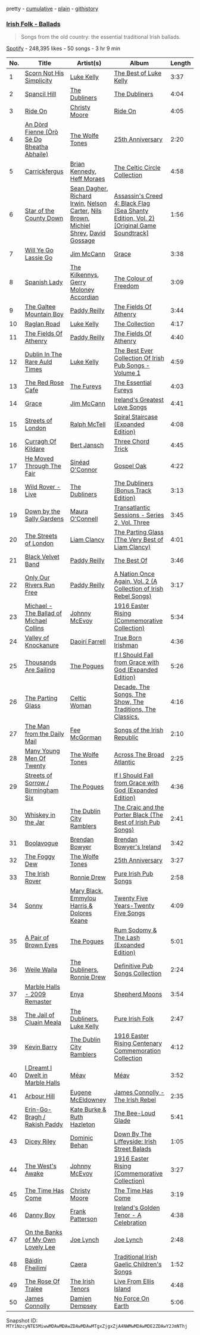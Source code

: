 pretty - [cumulative](/playlists/cumulative/37i9dQZF1DX2ULa1Ss8vbo.md) - [plain](/playlists/plain/37i9dQZF1DX2ULa1Ss8vbo) - [githistory](https://github.githistory.xyz/mackorone/spotify-playlist-archive/blob/main/playlists/plain/37i9dQZF1DX2ULa1Ss8vbo)

### [Irish Folk \- Ballads](https://open.spotify.com/playlist/37i9dQZF1DX2ULa1Ss8vbo)

> Songs from the old country: the essential traditional Irish ballads.

[Spotify](https://open.spotify.com/user/spotify) - 248,395 likes - 50 songs - 3 hr 9 min

| No. | Title | Artist(s) | Album | Length |
|---|---|---|---|---|
| 1 | [Scorn Not His Simplicity](https://open.spotify.com/track/1edRAAeWBUknvXMj9FlvIu) | [Luke Kelly](https://open.spotify.com/artist/2ZYIql5vmxtz3LbDLIaWo9) | [The Best of Luke Kelly](https://open.spotify.com/album/5NCrmdBxbvrlERv2VcYQks) | 3:37 |
| 2 | [Spancil Hill](https://open.spotify.com/track/23gju7aYMKGkVu5SNWExPs) | [The Dubliners](https://open.spotify.com/artist/72RvmgEg2omdlMV9aExO6a) | [The Dubliners](https://open.spotify.com/album/2JaU7begujrJQaORvAnVwD) | 4:04 |
| 3 | [Ride On](https://open.spotify.com/track/4v7zlBmIQU4lszrokRt8yP) | [Christy Moore](https://open.spotify.com/artist/3Ebn7mKYzD0L3DaUB1gNJZ) | [Ride On](https://open.spotify.com/album/5Zah4fLbDN48as0KGmywh1) | 4:05 |
| 4 | [An Dòrd Fienne \(Òrò Sè Do Bheatha Abhaile\)](https://open.spotify.com/track/3NhWg4dF7igTohuYOgr3AB) | [The Wolfe Tones](https://open.spotify.com/artist/1IxQVSOg5GFGdGfL7zjpau) | [25th Anniversary](https://open.spotify.com/album/7fTHb1SDietYPoesmOnDNh) | 2:20 |
| 5 | [Carrickfergus](https://open.spotify.com/track/6JYdy6K3webBiLuR6kO5pT) | [Brian Kennedy](https://open.spotify.com/artist/4xZbU7XXrgG0U2e3MIEXmS), [Heff Moraes](https://open.spotify.com/artist/6HrqkCpPwHjWrg0YicMnzw) | [The Celtic Circle Collection](https://open.spotify.com/album/1waiycUuGnGAfxZOTVmlnD) | 4:58 |
| 6 | [Star of the County Down](https://open.spotify.com/track/1VvrPTVRMUa1aJF2xN6VgK) | [Sean Dagher](https://open.spotify.com/artist/5JgxqXmh1TrVDZn7gAgqLw), [Richard Irwin](https://open.spotify.com/artist/6ZIDb0NiwfcqCTaOzHyTC8), [Nelson Carter](https://open.spotify.com/artist/1HVyjDVd3Wq8B79G6P1g55), [Nils Brown](https://open.spotify.com/artist/42cM14lDAB0KzoBWQ86TWu), [Michiel Shrey](https://open.spotify.com/artist/1u2t9oc7xmpmuq6TNTwc9p), [David Gossage](https://open.spotify.com/artist/4Goe26LiMjH9z6XLUaxQfM) | [Assassin's Creed 4: Black Flag \(Sea Shanty Edition, Vol\. 2\) \[Original Game Soundtrack\]](https://open.spotify.com/album/3xIHHyUh7RTAzLzXUzksBB) | 1:56 |
| 7 | [Will Ye Go Lassie Go](https://open.spotify.com/track/1iLDWUzgrDOm9h6fRCEKvI) | [Jim McCann](https://open.spotify.com/artist/2JubMFXFD0c3Ofhx6SdSOy) | [Grace](https://open.spotify.com/album/0wNj9JjAC9o2gMFXpGG5P0) | 3:38 |
| 8 | [Spanish Lady](https://open.spotify.com/track/4Y5TDPW5UdcVHyGumdtRK5) | [The Kilkennys](https://open.spotify.com/artist/13BdFViz8xaH8K47sWS6ge), [Gerry Moloney Accordian](https://open.spotify.com/artist/3rsnPCoSoPQzH4CFODgELX) | [The Colour of Freedom](https://open.spotify.com/album/1jIZUFd7xC5k9xE8xAngYk) | 3:09 |
| 9 | [The Galtee Mountain Boy](https://open.spotify.com/track/4Y8wLkEqxpaBuWcISJZvJP) | [Paddy Reilly](https://open.spotify.com/artist/1XIifqPXfWSoTQfrcuXXtX) | [The Fields Of Athenry](https://open.spotify.com/album/2xHoni5Sdk23qiQniBWUQu) | 3:44 |
| 10 | [Raglan Road](https://open.spotify.com/track/66ia10eVRRx10XASRakso0) | [Luke Kelly](https://open.spotify.com/artist/2ZYIql5vmxtz3LbDLIaWo9) | [The Collection](https://open.spotify.com/album/4HLAl7nA1j0FHMnuF9o4tW) | 4:17 |
| 11 | [The Fields Of Athenry](https://open.spotify.com/track/3BPcgBQKNJnwLjcwXNPyx0) | [Paddy Reilly](https://open.spotify.com/artist/1XIifqPXfWSoTQfrcuXXtX) | [The Fields Of Athenry](https://open.spotify.com/album/2xHoni5Sdk23qiQniBWUQu) | 4:40 |
| 12 | [Dublin In The Rare Auld Times](https://open.spotify.com/track/6WWLO6aWNAMdtOI6iOL86D) | [Luke Kelly](https://open.spotify.com/artist/2ZYIql5vmxtz3LbDLIaWo9) | [The Best Ever Collection Of Irish Pub Songs \- Volume 1](https://open.spotify.com/album/03EhSxO0WLA1axY6Nwb1H6) | 4:59 |
| 13 | [The Red Rose Cafe](https://open.spotify.com/track/5tTtnr3lyvNIfvW3Wdunzq) | [The Fureys](https://open.spotify.com/artist/1WHVWwMFnjB3oRcjr7nVPP) | [The Essential Fureys](https://open.spotify.com/album/0gNDC9wgwaHZwT62llFeVa) | 4:03 |
| 14 | [Grace](https://open.spotify.com/track/27Eoj5oSbu4rXUGU11PctX) | [Jim McCann](https://open.spotify.com/artist/2JubMFXFD0c3Ofhx6SdSOy) | [Ireland's Greatest Love Songs](https://open.spotify.com/album/1ugKkTnNyJk1xMCKLortYM) | 4:41 |
| 15 | [Streets of London](https://open.spotify.com/track/0P49pJa288tm8gKbFcofn9) | [Ralph McTell](https://open.spotify.com/artist/6uQnHzEj8hj0UZCKjBvTaG) | [Spiral Staircase \(Expanded Edition\)](https://open.spotify.com/album/4g0FobFyVjCK1evYB6A4jY) | 4:08 |
| 16 | [Curragh Of Kildare](https://open.spotify.com/track/3aA4NSYdryZqiGp3tV9MCB) | [Bert Jansch](https://open.spotify.com/artist/1FqG6mhiJbhbMg43ohCT6D) | [Three Chord Trick](https://open.spotify.com/album/3mjzDTUEi3sABdt3Wb4udC) | 4:45 |
| 17 | [He Moved Through The Fair](https://open.spotify.com/track/0DZEmAYrvWIoYZvoL4wsmN) | [Sinéad O'Connor](https://open.spotify.com/artist/4sD9znwiVFx9cgRPZ42aQ1) | [Gospel Oak](https://open.spotify.com/album/0qM33tay4N0Tp0Tf9PVFOH) | 4:22 |
| 18 | [Wild Rover \- Live](https://open.spotify.com/track/5PugzaQYxzwSvHeTyGFpOW) | [The Dubliners](https://open.spotify.com/artist/72RvmgEg2omdlMV9aExO6a) | [The Dubliners \(Bonus Track Edition\)](https://open.spotify.com/album/6oIUWQrlAgGdKt0p0GXFiI) | 3:13 |
| 19 | [Down by the Sally Gardens](https://open.spotify.com/track/60OEb5MtEmmepJPUJtYvFW) | [Maura O'Connell](https://open.spotify.com/artist/2WkDGNlrAN48YIOi18jpEE) | [Transatlantic Sessions \- Series 2, Vol\. Three](https://open.spotify.com/album/2zviYEJfMBDVtoh9mz5SNq) | 3:45 |
| 20 | [The Streets of London](https://open.spotify.com/track/3EkzGqK2uJrgiZDLXBMWUo) | [Liam Clancy](https://open.spotify.com/artist/1XjkajTCuInbWYxcxPvFtP) | [The Parting Glass \(The Very Best of Liam Clancy\)](https://open.spotify.com/album/5LL2dL3dChEHrcGLBYnqtn) | 4:01 |
| 21 | [Black Velvet Band](https://open.spotify.com/track/1E2C8AILQ4dJydKYM9cFSz) | [Paddy Reilly](https://open.spotify.com/artist/1XIifqPXfWSoTQfrcuXXtX) | [The Best Of](https://open.spotify.com/album/3gTdmsL8kxatC6KYkFCOpE) | 3:46 |
| 22 | [Only Our Rivers Run Free](https://open.spotify.com/track/2VKMmxvbCFDlyFuZqGBJxk) | [Paddy Reilly](https://open.spotify.com/artist/1XIifqPXfWSoTQfrcuXXtX) | [A Nation Once Again, Vol\. 2 \(A Collection of Irish Rebel Songs\)](https://open.spotify.com/album/7qCYFHaIAWifLzROi9Qncw) | 3:17 |
| 23 | [Michael \- The Ballad of Michael Collins](https://open.spotify.com/track/6jCvLKDAdLJ6aT8PdWfbAV) | [Johnny McEvoy](https://open.spotify.com/artist/0wK5QhuLtbY2K4Rmm2FHE9) | [1916 Easter Rising \(Commemorative Collection\)](https://open.spotify.com/album/58MT6pI2o0dAiAkTUyo0a6) | 5:34 |
| 24 | [Valley of Knockanure](https://open.spotify.com/track/1IUN6Bbkhc52DjZb96CfLp) | [Daoirí Farrell](https://open.spotify.com/artist/3KBy2gO90CavieWCNjUxl8) | [True Born Irishman](https://open.spotify.com/album/0M9fvpGHLr5Of2faZKmAJL) | 4:36 |
| 25 | [Thousands Are Sailing](https://open.spotify.com/track/0OVhZl9SaOLjLvYE6hcLGc) | [The Pogues](https://open.spotify.com/artist/2wzMOQwNT6ZvVB4amvhFAH) | [If I Should Fall from Grace with God \(Expanded Edition\)](https://open.spotify.com/album/4V92Puney9WxGPecKtLG4L) | 5:26 |
| 26 | [The Parting Glass](https://open.spotify.com/track/4GrSOtphVKCSE8NIvFjfbw) | [Celtic Woman](https://open.spotify.com/artist/6NWtt9pNOL2Gx7kBykdE5x) | [Decade\. The Songs, The Show, The Traditions, The Classics.](https://open.spotify.com/album/2SsSLomiMLQDeVfSTXGUi9) | 4:16 |
| 27 | [The Man from the Daily Mail](https://open.spotify.com/track/19VwDKPmW2AMF0kZMvGYhz) | [Fee McGorman](https://open.spotify.com/artist/0jeiwWSPCfU7UgVPzzwu90) | [Songs of the Irish Republic](https://open.spotify.com/album/2139TNKGU2QxntFcxnt6SV) | 2:10 |
| 28 | [Many Young Men Of Twenty](https://open.spotify.com/track/57SKqppuloHRo83zt762vC) | [The Wolfe Tones](https://open.spotify.com/artist/1IxQVSOg5GFGdGfL7zjpau) | [Across The Broad Atlantic](https://open.spotify.com/album/6izN8jhhScP4GsPTJnvMIu) | 2:25 |
| 29 | [Streets of Sorrow / Birmingham Six](https://open.spotify.com/track/76yII1oubGA0n0Dz6jGfZk) | [The Pogues](https://open.spotify.com/artist/2wzMOQwNT6ZvVB4amvhFAH) | [If I Should Fall from Grace with God \(Expanded Edition\)](https://open.spotify.com/album/4V92Puney9WxGPecKtLG4L) | 4:36 |
| 30 | [Whiskey in the Jar](https://open.spotify.com/track/0mWhyezAZ65Irfi71I8cUM) | [The Dublin City Ramblers](https://open.spotify.com/artist/6nXiCNSYAvQcYAXcJBN6l0) | [The Craic and the Porter Black \(The Best of Irish Pub Songs\)](https://open.spotify.com/album/45LwCby0Z9mCgPgtB83m2N) | 2:41 |
| 31 | [Boolavogue](https://open.spotify.com/track/6dXBgGcBKxOeNQFWmBDTo2) | [Brendan Bowyer](https://open.spotify.com/artist/6CynFO9vn6MsOOdLptSPwg) | [Brendan Bowyer's Ireland](https://open.spotify.com/album/6GRzetvyCVfVLek5WANDRA) | 3:42 |
| 32 | [The Foggy Dew](https://open.spotify.com/track/52bGJTusAslWsvpPguiFn6) | [The Wolfe Tones](https://open.spotify.com/artist/1IxQVSOg5GFGdGfL7zjpau) | [25th Anniversary](https://open.spotify.com/album/7fTHb1SDietYPoesmOnDNh) | 3:27 |
| 33 | [The Irish Rover](https://open.spotify.com/track/2K7lZQojcmdcrl7rkvY3mL) | [Ronnie Drew](https://open.spotify.com/artist/06Iyp8QTMuoS38jjgMYFx2) | [Pure Irish Pub Songs](https://open.spotify.com/album/7lYYpatEqemfpuOajr9w3a) | 2:58 |
| 34 | [Sonny](https://open.spotify.com/track/6xO1Egci5AmEX0nqrz7JGh) | [Mary Black](https://open.spotify.com/artist/25W55yzID8F5bRKG8Zg2IA), [Emmylou Harris & Dolores Keane](https://open.spotify.com/artist/2F5xYKmrB2BNGKTNbdY4lv) | [Twenty Five Years\-Twenty Five Songs](https://open.spotify.com/album/6w06lhQcIlyfGKEzQGF8FQ) | 4:09 |
| 35 | [A Pair of Brown Eyes](https://open.spotify.com/track/32soEc9h0wDy1BEjV5egeh) | [The Pogues](https://open.spotify.com/artist/2wzMOQwNT6ZvVB4amvhFAH) | [Rum Sodomy & The Lash \(Expanded Edition\)](https://open.spotify.com/album/2wRH4pcI8TIQFCK1MeByWO) | 5:01 |
| 36 | [Weile Waila](https://open.spotify.com/track/5ECXINnJLnuZPBR87EULUh) | [The Dubliners](https://open.spotify.com/artist/72RvmgEg2omdlMV9aExO6a), [Ronnie Drew](https://open.spotify.com/artist/06Iyp8QTMuoS38jjgMYFx2) | [Definitive Pub Songs Collection](https://open.spotify.com/album/0LUkfcP3XT922V0uhE3SDQ) | 2:24 |
| 37 | [Marble Halls \- 2009 Remaster](https://open.spotify.com/track/3smqY3VDKQ4HLfvdFMCEuG) | [Enya](https://open.spotify.com/artist/6uothxMWeLWIhsGeF7cyo4) | [Shepherd Moons](https://open.spotify.com/album/6ZuPbMe6CvQKl1nvAy0nZm) | 3:54 |
| 38 | [The Jail of Cluain Meala](https://open.spotify.com/track/18JyT0FmW3uJqQspISVbC4) | [The Dubliners](https://open.spotify.com/artist/72RvmgEg2omdlMV9aExO6a), [Luke Kelly](https://open.spotify.com/artist/2ZYIql5vmxtz3LbDLIaWo9) | [Pure Irish Folk](https://open.spotify.com/album/2tpUS0uPbCupZUZ8DyVQYY) | 2:47 |
| 39 | [Kevin Barry](https://open.spotify.com/track/2tEiGjz3R89PW3SVvlCizr) | [The Dublin City Ramblers](https://open.spotify.com/artist/6nXiCNSYAvQcYAXcJBN6l0) | [1916 Easter Rising Centenary Commemoration Collection](https://open.spotify.com/album/6vfEfM1CkPxoNdwbaACkz4) | 4:12 |
| 40 | [I Dreamt I Dwelt in Marble Halls](https://open.spotify.com/track/0FZxhprYVBPuzskKdBv6tG) | [Méav](https://open.spotify.com/artist/0nBRo87bTZegzYDnIiWkH7) | [Méav](https://open.spotify.com/album/3W5BZfrxfWBa6J3IFEr7dS) | 3:52 |
| 41 | [Arbour Hill](https://open.spotify.com/track/3dZpG1lCzOollQ3qrylOS0) | [Eugene McEldowney](https://open.spotify.com/artist/0PUpXAEPVuX0CShc4oGdwG) | [James Connolly \- The Irish Rebel](https://open.spotify.com/album/0y3rEtlF9sLwtzVfjUebxM) | 2:35 |
| 42 | [Erin\-Go\-Bragh / Rakish Paddy](https://open.spotify.com/track/7JoxTFpjZjTbkO0UZV5GkO) | [Kate Burke & Ruth Hazleton](https://open.spotify.com/artist/1TSPyEkn57ocOLWJ2zGk1M) | [The Bee\-Loud Glade](https://open.spotify.com/album/7knf7ebylad5fMw2ofsWno) | 5:41 |
| 43 | [Dicey Riley](https://open.spotify.com/track/5386OSJOhXc7fglba9AUnJ) | [Dominic Behan](https://open.spotify.com/artist/1sYhVYXHOlKPY1L5LvRrhF) | [Down By The Liffeyside: Irish Street Balads](https://open.spotify.com/album/3tF4rec7ebkfNRjvW1nVV8) | 1:05 |
| 44 | [The West's Awake](https://open.spotify.com/track/28JJX47fHJppvYapuoHeRr) | [Johnny McEvoy](https://open.spotify.com/artist/0wK5QhuLtbY2K4Rmm2FHE9) | [1916 Easter Rising \(Commemorative Collection\)](https://open.spotify.com/album/58MT6pI2o0dAiAkTUyo0a6) | 3:27 |
| 45 | [The Time Has Come](https://open.spotify.com/track/11EhHpCJA9ztjUG13pVXjb) | [Christy Moore](https://open.spotify.com/artist/3Ebn7mKYzD0L3DaUB1gNJZ) | [The Time Has Come](https://open.spotify.com/album/2FYYQ2GMMzRtR6hGuxTjFb) | 3:19 |
| 46 | [Danny Boy](https://open.spotify.com/track/2LMeRecVW5d3a1vxZV5jJR) | [Frank Patterson](https://open.spotify.com/artist/3UZc24DOYrUhFnDPNw1L8A) | [Ireland's Golden Tenor \- A Celebration](https://open.spotify.com/album/1gOWpNBuPqI2VILLOT272d) | 4:38 |
| 47 | [On the Banks of My Own Lovely Lee](https://open.spotify.com/track/4V81FFqdzb0xjbYziAn8yU) | [Joe Lynch](https://open.spotify.com/artist/3BWwtO1ioC4fSSsgjGhrAF) | [Joe Lynch](https://open.spotify.com/album/3byIo5Xb9ZaM8d7KPtOPgN) | 2:48 |
| 48 | [Báidín Fheilimí](https://open.spotify.com/track/5fGkh5uh6XDRptv3WEF9A4) | [Caera](https://open.spotify.com/artist/2OzigumcbZNfTxnT1aacDw) | [Traditional Irish Gaelic Children's Songs](https://open.spotify.com/album/0pss1phhhe7ykfusGB0ck1) | 1:52 |
| 49 | [The Rose Of Tralee](https://open.spotify.com/track/4oGBYcMWsGm9vZHJhjTLIU) | [The Irish Tenors](https://open.spotify.com/artist/2QehFI9eDvwgtDxEharMPu) | [Live From Ellis Island](https://open.spotify.com/album/01QoNZxOPi1pN0tUoZRIqW) | 4:48 |
| 50 | [James Connolly](https://open.spotify.com/track/1hoXIRlsnmnW6DP64mJmBM) | [Damien Dempsey](https://open.spotify.com/artist/0bmF1w9eyJrY4CHyjpTQOW) | [No Force On Earth](https://open.spotify.com/album/5NTLr7uctFVYnAIiPqVkfN) | 5:06 |

Snapshot ID: `MTY1NzcyNTE5MiwwMDAwMDAwZDAwMDAwMTgxZjgxZjA4NWMwMDAwMDE2ZDAwY2JmNThj`
